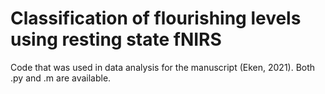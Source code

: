 # Classification of flourishing levels using resting state fNIRS
Code that was used in data analysis for the manuscript (Eken, 2021). Both .py and .m are available.
